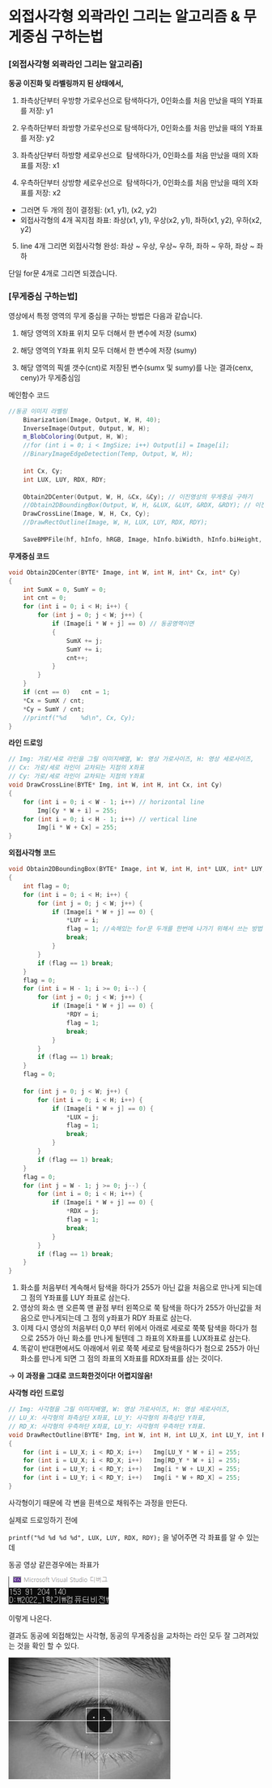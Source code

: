 # 외접사각형 외곽라인 그리는 알고리즘 & 무게중심 구하는법

### [외접사각형 외곽라인 그리는 알고리즘]

**동공 이진화 및 라벨링까지 된 상태에서,**

1) 좌측상단부터 우방향 가로우선으로 탐색하다가, 0인화소를 처음 만났을 때의 Y좌표를 저장: y1

2) 우측하단부터 좌방향 가로우선으로 탐색하다가, 0인화소를 처음 만났을 때의 Y좌표를 저장: y2

3) 좌측상단부터 하방향 세로우선으로  탐색하다가, 0인화소를 처음 만났을 때의 X좌표를 저장: x1

4) 우측하단부터 상방향 세로우선으로  탐색하다가, 0인화소를 처음 만났을 때의 X좌표를 저장: x2

- 그러면 두 개의 점이 결정됨: (x1, y1), (x2, y2)
- 외접사각형의 4개 꼭지점 좌표: 좌상(x1, y1), 우상(x2, y1), 좌하(x1, y2), 우하(x2, y2)

5) line 4개 그리면 외접사각형 완성: 좌상 ~ 우상, 우상~ 우하, 좌하 ~ 우하, 좌상 ~ 좌하

단일 for문 4개로 그리면 되겠습니다.

### [무게중심 구하는법]

영상에서 특정 영역의 무게 중심을 구하는 방법은 다음과 같습니다.

1) 해당 영역의 X좌표 위치 모두 더해서 한 변수에 저장 (sumx)

2) 해당 영역의 Y좌표 위치 모두 더해서 한 변수에 저장 (sumy)

3) 해당 영역의 픽셀 갯수(cnt)로 저장된 변수(sumx 및 sumy)를 나눈 결과(cenx, ceny)가 무게중심임

메인함수 코드

```cpp
//동공 이미지 라벨링
	Binarization(Image, Output, W, H, 40);
	InverseImage(Output, Output, W, H);
	m_BlobColoring(Output, H, W);
	//for (int i = 0; i < ImgSize; i++) Output[i] = Image[i];
	//BinaryImageEdgeDetection(Temp, Output, W, H);

	int Cx, Cy;
	int LUX, LUY, RDX, RDY;

	Obtain2DCenter(Output, W, H, &Cx, &Cy); // 이진영상의 무게중심 구하기
	//Obtain2DBoundingBox(Output, W, H, &LUX, &LUY, &RDX, &RDY); // 이진영상의 외접직사각형 좌표 추출
	DrawCrossLine(Image, W, H, Cx, Cy);
	//DrawRectOutline(Image, W, H, LUX, LUY, RDX, RDY);

	SaveBMPFile(hf, hInfo, hRGB, Image, hInfo.biWidth, hInfo.biHeight, "output_center.bmp");
```

**무게중심 코드**

```cpp
void Obtain2DCenter(BYTE* Image, int W, int H, int* Cx, int* Cy)
{
	int SumX = 0, SumY = 0;
	int cnt = 0; 
	for (int i = 0; i < H; i++) {
		for (int j = 0; j < W; j++) {
			if (Image[i * W + j] == 0) // 동공영역이면
			{
				SumX += j;
				SumY += i;
				cnt++;
			}
		}
	}
	if (cnt == 0) 	cnt = 1;
	*Cx = SumX / cnt;
	*Cy = SumY / cnt;
	//printf("%d    %d\n", Cx, Cy);
}
```

**라인 드로잉**

```cpp
// Img: 가로/세로 라인을 그릴 이미지배열, W: 영상 가로사이즈, H: 영상 세로사이즈,
// Cx: 가로/세로 라인이 교차되는 지점의 X좌표
// Cy: 가로/세로 라인이 교차되는 지점의 Y좌표
void DrawCrossLine(BYTE* Img, int W, int H, int Cx, int Cy)
{
	for (int i = 0; i < W - 1; i++) // horizontal line
		Img[Cy * W + i] = 255;
	for (int i = 0; i < H - 1; i++) // vertical line
		Img[i * W + Cx] = 255;
}
```

**외접사각형 코드**

```cpp
void Obtain2DBoundingBox(BYTE* Image, int W, int H, int* LUX, int* LUY, int* RDX, int* RDY) 
{
	int flag = 0;
	for (int i = 0; i < H; i++) {
		for (int j = 0; j < W; j++) {
			if (Image[i * W + j] == 0) {
				*LUY = i;
				flag = 1; //속해있는 for문 두개를 한번에 나가기 위해서 쓰는 방법
				break;
			}
		}
		if (flag == 1) break;
	}
	flag = 0;
	for (int i = H - 1; i >= 0; i--) {
		for (int j = 0; j < W; j++) {
			if (Image[i * W + j] == 0) {
				*RDY = i;
				flag = 1;
				break;
			}
		}
		if (flag == 1) break;
	}
	flag = 0;

	for (int j = 0; j < W; j++) {
		for (int i = 0; i < H; i++) {
			if (Image[i * W + j] == 0) {
				*LUX = j;
				flag = 1;
				break;
			}
		}
		if (flag == 1) break;
	}
	flag = 0;
	for (int j = W - 1; j >= 0; j--) {
		for (int i = 0; i < H; i++) {
			if (Image[i * W + j] == 0) {
				*RDX = j;
				flag = 1;
				break;
			}
		}
		if (flag == 1) break;
	}
}
```

1. 화소를 처음부터 계속해서 탐색을 하다가 255가 아닌 값을 처음으로 만나게 되는데 그 점의 Y좌표를 LUY 좌표로 삼는다.
2. 영상의 화소 맨 오른쪽 맨 끝점 부터 왼쪽으로 쭉 탐색을 하다가 255가 아닌값을 처음으로 만나게되는데 그 점의 y좌표가 RDY 좌표로 삼는다.
3. 이제 다시 영상의 처음부터 0,0 부터 위에서 아래로 세로로 쭉쭉 탐색을 하다가 첨으로 255가 아닌 화소를 만나게 될텐데 그 좌표의 X좌표를 LUX좌표로 삼는다.
4. 똑같이 반대편에서도 아래에서 위로 쭉쭉 세로로 탐색을하다가 첨으로 255가 아닌 화소를 만나게 되면 그 점의 좌표의 X좌표를 RDX좌표를 삼는 것이다.

→ **이 과정을 그대로 코드화한것이다! 어렵지않음!**

**사각형 라인 드로잉**

```cpp
// Img: 사각형을 그릴 이미지배열, W: 영상 가로사이즈, H: 영상 세로사이즈,
// LU_X: 사각형의 좌측상단 X좌표, LU_Y: 사각형의 좌측상단 Y좌표,
// RD_X: 사각형의 우측하단 X좌표, LU_Y: 사각형의 우측하단 Y좌표.
void DrawRectOutline(BYTE* Img, int W, int H, int LU_X, int LU_Y, int RD_X, int RD_Y)
{
	for (int i = LU_X; i < RD_X; i++) 	Img[LU_Y * W + i] = 255;
	for (int i = LU_X; i < RD_X; i++) 	Img[RD_Y * W + i] = 255;
	for (int i = LU_Y; i < RD_Y; i++) 	Img[i * W + LU_X] = 255;
	for (int i = LU_Y; i < RD_Y; i++) 	Img[i * W + RD_X] = 255;	
}
```

사각형이기 때문에 각 변을 흰색으로 채워주는 과정을 만든다.

실제로 드로잉하기 전에

`printf("%d %d %d %d", LUX, LUY, RDX, RDY);` 을 넣어주면 각 좌표를 알 수 있는데

동공 영상 같은경우에는 좌표가

<img src="./img/무게1.png">

이렇게 나온다.

결과도 동공에 외접해있는 사각형, 동공의 무게중심을 교차하는 라인 모두 잘 그려져있는 것을 확인 할 수 있다.

<img src="./img/무게2.png">